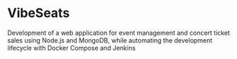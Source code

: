 # VibeSeats
Development of a web application for event management and concert ticket sales using Node.js and MongoDB, while automating the development lifecycle with Docker Compose and Jenkins
